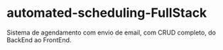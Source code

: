 # automated-scheduling-FullStack
Sistema de agendamento com envio de email, com CRUD completo, do BackEnd ao FrontEnd.
